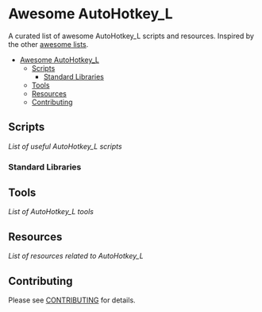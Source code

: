 # Awesome AutoHotkey_L
A curated list of awesome AutoHotkey_L scripts and resources. Inspired by the other [awesome lists](https://github.com/bayandin/awesome-awesomeness).

- [Awesome AutoHotkey_L](#awesome-AutoHotkey_L)
  - [Scripts](#scripts)
    - [Standard Libraries](###standard-libraries)
  - [Tools](#tools)
  - [Resources](#resources)
  - [Contributing](#contributing)




## Scripts
*List of useful AutoHotkey_L scripts*

### Standard Libraries


## Tools
*List of AutoHotkey_L tools*


## Resources
*List of resources related to AutoHotkey_L*


## Contributing
Please see [CONTRIBUTING](master/CONTRIBUTING.md) for details.
